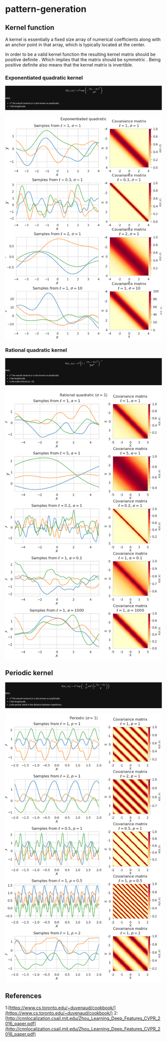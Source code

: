 # pattern-generation

## Kernel function
A kernel is essentially a fixed size array of numerical coefficients along with an anchor point in that array, which is typically located at the center.

In order to be a valid kernel function the resulting kernel matrix should be positive definite . Which implies that the matrix should be symmetric . Being positive definite also means that the kernel matrix is invertible.

### Exponentiated quadratic kernel
![wq1](https://github.com/ashleetiw/pattern-generation/blob/master/eq1.png)

![eq1](https://github.com/ashleetiw/pattern-generation/blob/master/f1.png)

### Rational quadratic kernel
![wq2](https://github.com/ashleetiw/pattern-generation/blob/master/eq2.png)

![eq2](https://github.com/ashleetiw/pattern-generation/blob/master/f2.png)

## Periodic kernel
![wq3](https://github.com/ashleetiw/pattern-generation/blob/master/eq3.png)

![eq3](https://github.com/ashleetiw/pattern-generation/blob/master/f3.png)


<!-- ## Heat Map and activation Map for analysis 
![a1](../assets/img/activ1.png){: width="200" }
![a2](../assets/img/act3.png){: width="300" }
![a3](../assets/img/act2.png){: width="350" } -->

## References
1:[https://www.cs.toronto.edu/~duvenaud/cookbook/](https://www.cs.toronto.edu/~duvenaud/cookbook/)
2:[http://cnnlocalization.csail.mit.edu/Zhou_Learning_Deep_Features_CVPR_2016_paper.pdf](http://cnnlocalization.csail.mit.edu/Zhou_Learning_Deep_Features_CVPR_2016_paper.pdf)